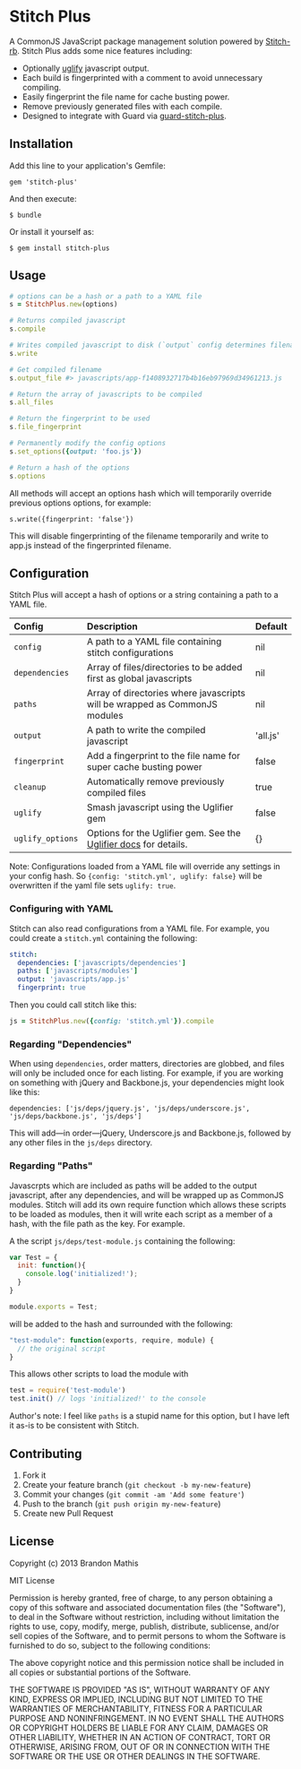 # Stitch Plus

A CommonJS JavaScript package management solution powered by [Stitch-rb](https://github.com/maccman/stitch-rb). Stitch Plus adds some nice features including:

- Optionally [uglify](https://github.com/lautis/uglifier) javascript output.
- Each build is fingerprinted with a comment to avoid unnecessary compiling.
- Easily fingerprint the file name for cache busting power.
- Remove previously generated files with each compile.
- Designed to integrate with Guard via [guard-stitch-plus](https://github.com/imathis/guard-stitch-plus).

## Installation

Add this line to your application's Gemfile:

    gem 'stitch-plus'

And then execute:

    $ bundle

Or install it yourself as:

    $ gem install stitch-plus

## Usage

```ruby
# options can be a hash or a path to a YAML file
s = StitchPlus.new(options)

# Returns compiled javascript
s.compile

# Writes compiled javascript to disk (`output` config determines filename)
s.write

# Get compiled filename
s.output_file #> javascripts/app-f1408932717b4b16eb97969d34961213.js

# Return the array of javascripts to be compiled
s.all_files

# Return the fingerprint to be used
s.file_fingerprint

# Permanently modify the config options
s.set_options({output: 'foo.js'})

# Return a hash of the options
s.options

```

All methods will accept an options hash which will temporarily override previous options options, for example:

```
s.write({fingerprint: 'false'})
```

This will disable fingerprinting of the filename temporarily and write to app.js instead of the fingerprinted filename.


## Configuration

Stitch Plus will accept a hash of options or a string containing a path to a YAML file. 

| Config           | Description                                                                | Default     |
|:-----------------|:---------------------------------------------------------------------------|:------------|
| `config`         | A path to a YAML file containing stitch configurations                     | nil         |
| `dependencies`   | Array of files/directories to be added first as global javascripts         | nil         |
| `paths`          | Array of directories where javascripts will be wrapped as CommonJS modules | nil         |
| `output`         | A path to write the compiled javascript                                    | 'all.js'    |
| `fingerprint`    | Add a fingerprint to the file name for super cache busting power           | false       |
| `cleanup`        | Automatically remove previously compiled files                             | true        |
| `uglify`         | Smash javascript using the Uglifier gem                                    | false       |
| `uglify_options` | Options for the Uglifier gem. See the [Uglifier docs](https://github.com/lautis/uglifier#usage) for details. | {}       |

Note: Configurations loaded from a YAML file will override any settings in your config hash. So `{config: 'stitch.yml', uglify: false}` will be overwritten if the yaml
file sets `uglify: true`.

### Configuring with YAML

Stitch can also read configurations from a YAML file. For example, you could
create a `stitch.yml` containing the following:

```yaml
stitch:
  dependencies: ['javascripts/dependencies']
  paths: ['javascripts/modules']
  output: 'javascripts/app.js'
  fingerprint: true
```

Then you could call stitch like this:

```ruby
js = StitchPlus.new({config: 'stitch.yml'}).compile
```

### Regarding "Dependencies"

When using `dependencies`, order matters, directories are globbed, and files will only be included once for each listing. For example, if you are working on something with jQuery and Backbone.js, your dependencies might look like this:

```
dependencies: ['js/deps/jquery.js', 'js/deps/underscore.js', 'js/deps/backbone.js', 'js/deps']
```

This will add—in order—jQuery, Underscore.js and Backbone.js, followed by any other files in the `js/deps` directory.


### Regarding "Paths"

Javascrpts which are included as paths will be added to the output javascript, after any dependencies, and will be wrapped up as CommonJS modules. Stitch will add its
own require function which allows these scripts to be loaded as modules, then it will write each script as a member of a hash, with the file path as the key. For
example.

A the script `js/deps/test-module.js` containing the following:

```js
var Test = {
  init: function(){
    console.log('initialized!');
  }
}

module.exports = Test;
```

will be added to the hash and surrounded with the following:

```js
"test-module": function(exports, require, module) {
  // the original script
}
```

This allows other scripts to load the module with

```js
test = require('test-module')
test.init() // logs 'initialized!' to the console
```

Author's note: I feel like `paths` is a stupid name for this option, but I have left it as-is to be consistent with Stitch.

## Contributing

1. Fork it
2. Create your feature branch (`git checkout -b my-new-feature`)
3. Commit your changes (`git commit -am 'Add some feature'`)
4. Push to the branch (`git push origin my-new-feature`)
5. Create new Pull Request

## License

Copyright (c) 2013 Brandon Mathis

MIT License

Permission is hereby granted, free of charge, to any person obtaining
a copy of this software and associated documentation files (the
"Software"), to deal in the Software without restriction, including
without limitation the rights to use, copy, modify, merge, publish,
distribute, sublicense, and/or sell copies of the Software, and to
permit persons to whom the Software is furnished to do so, subject to
the following conditions:

The above copyright notice and this permission notice shall be
included in all copies or substantial portions of the Software.

THE SOFTWARE IS PROVIDED "AS IS", WITHOUT WARRANTY OF ANY KIND,
EXPRESS OR IMPLIED, INCLUDING BUT NOT LIMITED TO THE WARRANTIES OF
MERCHANTABILITY, FITNESS FOR A PARTICULAR PURPOSE AND
NONINFRINGEMENT. IN NO EVENT SHALL THE AUTHORS OR COPYRIGHT HOLDERS BE
LIABLE FOR ANY CLAIM, DAMAGES OR OTHER LIABILITY, WHETHER IN AN ACTION
OF CONTRACT, TORT OR OTHERWISE, ARISING FROM, OUT OF OR IN CONNECTION
WITH THE SOFTWARE OR THE USE OR OTHER DEALINGS IN THE SOFTWARE.

